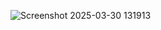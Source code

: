   ![Screenshot 2025-03-30 131913](https://github.com/user-attachments/assets/a253c173-dd64-4674-a845-2c83e76ca42a)
